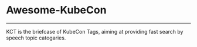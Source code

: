 # Awesome-KubeCon 
---
KCT is the briefcase of KubeCon Tags, aiming at providing fast search by speech topic catogaries.
